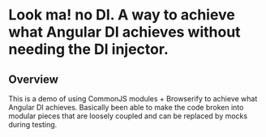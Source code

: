 # Look ma! no DI. A way to achieve what Angular DI achieves without needing the DI injector.

## Overview

This is a demo of using CommonJS modules + Browserify to achieve what Angular DI achieves. Basically been able to 
make the code broken into modular pieces that are loosely coupled and can be replaced by mocks during testing.
 